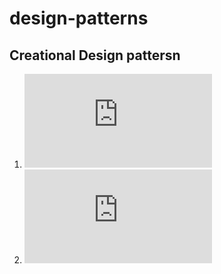 # design-patterns


## Creational Design pattersn
1. ![Factory design pattern](https://github.com/sanjaymantati/design-patterns/blob/master/docs/factory/README.md)
2. ![Abstract factory design pattern](https://github.com/sanjaymantati/design-patterns/blob/master/docs/abstract-factory/README.md)